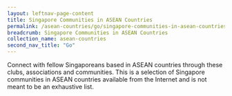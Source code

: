 ```yaml
---
layout: leftnav-page-content
title: Singapore Communities in ASEAN Countries
permalink: /asean-countries/go/singapore-communities-in-asean-countries/
breadcrumb: Singapore Communities in ASEAN Countries
collection_name: asean-countries
second_nav_title: "Go"
---
```


Connect with fellow Singaporeans based in ASEAN countries through these clubs, associations and communities. This is a selection of Singapore communities in ASEAN countries available from the Internet and is not meant to be an exhaustive list.